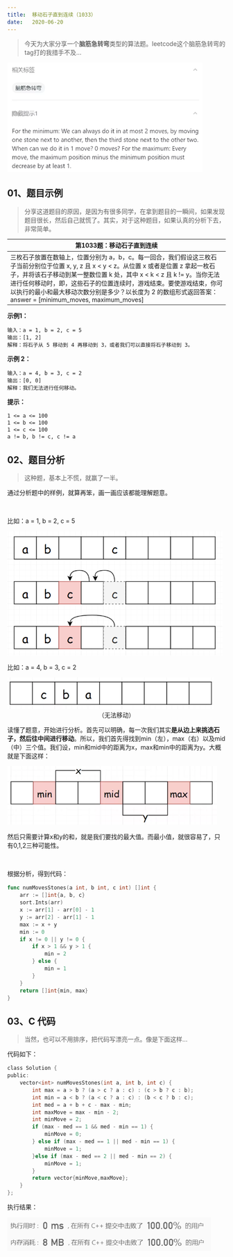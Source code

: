 ```yaml
---
title:	移动石子直到连续（1033）
date:	2020-06-20
---
```


> 今天为大家分享一个**脑筋急转弯**类型的算法题。leetcode这个脑筋急转弯的tag打的我措手不及...

<img src="./19/1.jpg" alt="PNG" style="zoom: 67%;" />

## 01、题目示例

> 分享这道题目的原因，是因为有很多同学，在拿到题目的一瞬间，如果发现题目很长，然后自己就慌了。其实，对于这种题目，如果认真的分析下去，非常简单。

| 第1033题：移动石子直到连续                                   |
| ------------------------------------------------------------ |
| 三枚石子放置在数轴上，位置分别为 a，b，c。每一回合，我们假设这三枚石子当前分别位于位置 x, y, z 且 x < y < z。从位置 x 或者是位置 z 拿起一枚石子，并将该石子移动到某一整数位置 k 处，其中 x < k < z 且 k != y。当你无法进行任何移动时，即，这些石子的位置连续时，游戏结束。要使游戏结束，你可以执行的最小和最大移动次数分别是多少？以长度为 2 的数组形式返回答案：answer = [minimum_moves, maximum_moves] |

**示例1：**

```
输入：a = 1, b = 2, c = 5
输出：[1, 2]
解释：将石子从 5 移动到 4 再移动到 3，或者我们可以直接将石子移动到 3。
```

**示例 2：**

```
输入：a = 4, b = 3, c = 2
输出：[0, 0]
解释：我们无法进行任何移动。
```

**提示：**

```
1 <= a <= 100
1 <= b <= 100
1 <= c <= 100
a != b, b != c, c != a
```

## 02、题目分析

> 这种题，基本上不慌，就赢了一半。

通过分析题中的样例，就算再笨，画一画应该都能理解题意。

<br/>

比如：a = 1, b = 2, c = 5

<img src="./19/2.jpg" alt="PNG" style="zoom: 67%;" />

比如：a = 4, b = 3, c = 2

<img src="./19/3.jpg" alt="PNG" style="zoom: 67%;" />

<center>（无法移动）</center>

读懂了题意，开始进行分析。首先可以明确，每一次我们其实**是从边上来挑选石子，然后往中间进行移动**。所以，我们首先得找到min（左），max（右）以及mid（中）三个值。我们设，min和mid中的距离为x，max和min中的距离为y。大概就是下面这样：

<img src="./19/4.jpg" alt="PNG" style="zoom: 67%;" />

然后只需要计算x和y的和，就是我们要找的最大值。而最小值，就很容易了，只有0,1,2三种可能性。

<br/>

根据分析，得到代码：

```go
func numMovesStones(a int, b int, c int) []int {
	arr := []int{a, b, c}
	sort.Ints(arr)
	x := arr[1] - arr[0] - 1
	y := arr[2] - arr[1] - 1
	max := x + y
	min := 0
	if x != 0 || y != 0 {
		if x > 1 && y > 1 {
			min = 2
		} else {
			min = 1
		}
	}
	return []int{min, max}
}
```

## 03、C  代码

> 当然，也可以不用排序，把代码写漂亮一点。像是下面这样...

代码如下：

```c
class Solution {
public:
    vector<int> numMovesStones(int a, int b, int c) {
        int max = a > b ? (a > c ? a : c) : (c > b ? c : b);
        int min = a < b ? (a < c ? a : c) : (b < c ? b : c);
        int med = a + b + c - max - min;
        int maxMove = max - min - 2;
        int minMove = 2;
        if (max - med == 1 && med - min == 1) {
            minMove = 0;
        } else if (max - med == 1 || med - min == 1) {
            minMove = 1;
        }else if (max - med == 2 || med - min == 2) {
            minMove = 1;
        }
        return vector{minMove,maxMove};
    }
};
```

执行结果：

<img src="./19/5.jpg" alt="PNG" style="zoom: 80%;" />